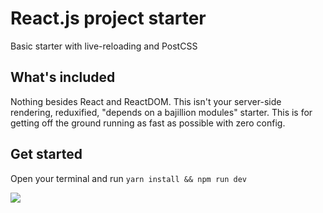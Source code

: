 # React.js project starter
Basic starter with live-reloading and PostCSS

## What's included
Nothing besides React and ReactDOM. This isn't your server-side rendering, reduxified, "depends on a bajillion modules" starter. This is for getting off the ground running as fast as possible with zero config.

## Get started
Open your terminal and run `yarn install && npm run dev`

![](http://www.reactiongifs.com/r/ahwg.gif)
